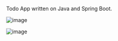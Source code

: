 Todo App written on Java and Spring Boot. 

![image](https://github.com/devfortune/Todo-App/assets/125195224/f8461b1e-bb08-42a5-adf6-103ad22cfa6d)

![image](https://github.com/devfortune/Todo-App/assets/125195224/ff130465-885b-4b9f-bd45-ab33aaafd742)

